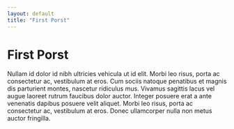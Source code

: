 ```yaml
---
layout: default
title: "First Porst"
---
```

# First Porst 

Nullam id dolor id nibh ultricies vehicula ut id elit. Morbi leo risus, porta ac consectetur ac, vestibulum at eros. Cum sociis natoque penatibus et magnis dis parturient montes, nascetur ridiculus mus. Vivamus sagittis lacus vel augue laoreet rutrum faucibus dolor auctor. Integer posuere erat a ante venenatis dapibus posuere velit aliquet. Morbi leo risus, porta ac consectetur ac, vestibulum at eros. Donec ullamcorper nulla non metus auctor fringilla.